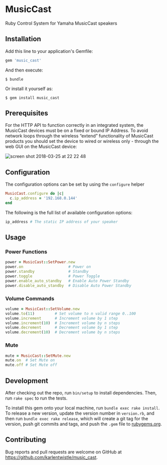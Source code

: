 # MusicCast

Ruby Control System for Yamaha MusicCast speakers

## Installation

Add this line to your application's Gemfile:

```ruby
gem 'music_cast'
```

And then execute:

    $ bundle

Or install it yourself as:

    $ gem install music_cast

## Prerequisites

For the HTTP API to function correctly in an integrated system, the MusicCast devices must be on a fixed or bound IP Address. To avoid network loops through the wireless “extend” functionality of MusicCast products you should set the device to wired or wireless only - through the web GUI on the MusicCast device:

![screen shot 2018-03-25 at 22 22 48](https://user-images.githubusercontent.com/666397/37880091-294978fc-307b-11e8-8985-3ee4e3f11fc6.png)

## Configuration

The configuration options can be set by using the `configure` helper

```ruby
MusicCast.configure do |c|
  c.ip_address = '192.168.0.144'
end
```

The following is the full list of available configuration options:

```ruby
ip_address # The static IP address of your speaker
```

## Usage

### Power Functions

```ruby
power = MusicCast::SetPower.new
power.on                    # Power on
power.standby               # Standby
power.toggle                # Power Toggle
power.enable_auto_standby   # Enable Auto Power Standby
power.disable_auto_standby  # Disable Auto Power Standby
```

### Volume Commands

```ruby
volume = MusicCast::SetVolume.new
volume.to(11)         # Set volume to n valid range 0..100
volume.increment      # Increment volume by 1 step
volume.increment(10)  # Increment volume by n steps
volume.decrement      # Decrement volume by 1 step
volume.decrement(10)  # Decrement volume by n steps
```

### Mute

```ruby
mute = MusicCast::SetMute.new
mute.on  # Set Mute on
mute.off # Set Mute off
```

## Development

After checking out the repo, run `bin/setup` to install dependencies. Then, run `rake spec` to run the tests.

To install this gem onto your local machine, run `bundle exec rake install`. To release a new version, update the version number in `version.rb`, and then run `bundle exec rake release`, which will create a git tag for the version, push git commits and tags, and push the `.gem` file to [rubygems.org](https://rubygems.org).

## Contributing

Bug reports and pull requests are welcome on GitHub at https://github.com/karlentwistle/music_cast.

